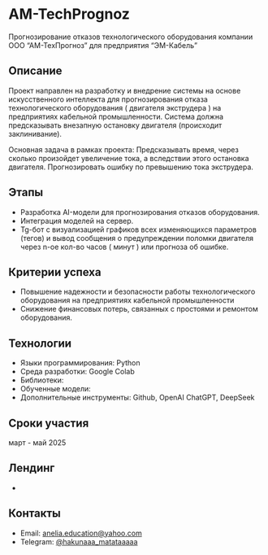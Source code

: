 # AM-TechPrognoz
Прогнозирование отказов технологического оборудования компании ООО “АМ-ТехПрогноз” для предприятия “ЭМ-Кабель”
## Описание
Проект направлен на разработку и внедрение системы на основе искусственного интеллекта для прогнозирования отказа технологического оборудования ( двигателя экструдера ) на предприятиях кабельной промышленности. Система должна предсказывать внезапную остановку двигателя (происходит заклинивание).

Основная задача в рамках проекта: Предсказывать время, через сколько произойдет увеличение тока, а вследствии этого остановка двигателя. Прогнозировать ошибку по превышению тока экструдера.
## Этапы
- Разработка AI-модели для прогнозирования отказов оборудования.
- Интеграция моделей на сервер.
- Tg-бот  с визуализацией графиков всех изменяющихся параметров (тегов) и вывод сообщения о предупреждении поломки двигателя через n-ое кол-во часов ( минут ) или прогноза об ошибке.

## Критерии успеха
- Повышение надежности и безопасности работы технологического оборудования на предприятиях кабельной промышленности
- Снижение финансовых потерь, связанных с простоями и ремонтом оборудования.

## Технологии
- Языки программирования:  Python
- Среда разработки: Google Colab
- Библиотеки: 
- Обученные модели: 
- Дополнительные инструменты: Github, OpenAI ChatGPT, DeepSeek
## Сроки участия
  март - май 2025
## Лендинг
- 
## Контакты
- Email: anelia.education@yahoo.com
- Telegram: [@hakunaaa_matataaaaa](https://t.me/hakunaaa_matataaaaa)
